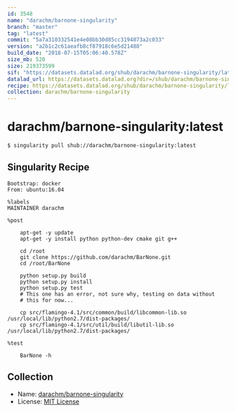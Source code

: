 ```yaml
---
id: 3548
name: "darachm/barnone-singularity"
branch: "master"
tag: "latest"
commit: "5a7a310332541e4e08bb30d85cc3194073a2c033"
version: "a2b1c2c61aeafb8cf87918c6e5d21488"
build_date: "2018-07-15T05:06:40.578Z"
size_mb: 520
size: 219373599
sif: "https://datasets.datalad.org/shub/darachm/barnone-singularity/latest/2018-07-15-5a7a3103-a2b1c2c6/a2b1c2c61aeafb8cf87918c6e5d21488.simg"
datalad_url: https://datasets.datalad.org?dir=/shub/darachm/barnone-singularity/latest/2018-07-15-5a7a3103-a2b1c2c6/
recipe: https://datasets.datalad.org/shub/darachm/barnone-singularity/latest/2018-07-15-5a7a3103-a2b1c2c6/Singularity
collection: darachm/barnone-singularity
---
```


# darachm/barnone-singularity:latest

```bash
$ singularity pull shub://darachm/barnone-singularity:latest
```

## Singularity Recipe

```singularity
Bootstrap: docker
From: ubuntu:16.04

%labels
MAINTAINER darachm

%post

    apt-get -y update
    apt-get -y install python python-dev cmake git g++
    
    cd /root
    git clone https://github.com/darachm/BarNone.git
    cd /root/BarNone

    python setup.py build
    python setup.py install
    python setup.py test
    # This one has an error, not sure why, testing on data without
    # this for now...

    cp src/flamingo-4.1/src/common/build/libcommon-lib.so /usr/local/lib/python2.7/dist-packages/
    cp src/flamingo-4.1/src/util/build/libutil-lib.so /usr/local/lib/python2.7/dist-packages/

%test

    BarNone -h
```

## Collection

 - Name: [darachm/barnone-singularity](https://github.com/darachm/barnone-singularity)
 - License: [MIT License](https://api.github.com/licenses/mit)

